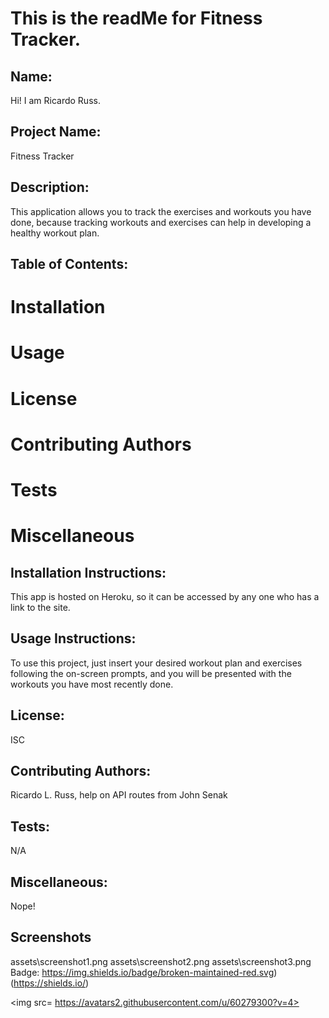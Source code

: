 # This is the readMe for Fitness Tracker. 

 ## Name:
 Hi! I am Ricardo Russ.

 ## Project Name:
 Fitness Tracker

 ## Description:
 This application allows you to track the exercises and workouts you have done, because tracking workouts and exercises can help in developing a healthy workout plan. 

 ## Table of Contents: 
 # Installation 
 # Usage 
 # License 
 # Contributing Authors 
 # Tests 
 # Miscellaneous 

 ## Installation Instructions:
 This app is hosted on Heroku, so it can be accessed by any one who has a link to the site. 

 ## Usage Instructions:
 To use this project, just insert your desired workout plan and exercises following the on-screen prompts, and you will be presented with the workouts you have most recently done.

 ## License:
 ISC 

 ## Contributing Authors: 
 Ricardo L. Russ, help on API routes from John Senak 

 ## Tests:
 N/A

 ## Miscellaneous:
 Nope!

 ## Screenshots
assets\screenshot1.png
assets\screenshot2.png
assets\screenshot3.png
 Badge:
 https://img.shields.io/badge/broken-maintained-red.svg)(https://shields.io/) 



 <img src= https://avatars2.githubusercontent.com/u/60279300?v=4> 